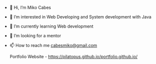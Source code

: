 - 👋 Hi, I’m Miko Cabes
- 👀 I’m interested in Web Developing and System development with Java
- 🌱 I’m currently learning Web development
- 💞️ I’m looking for a mentor
- 📫 How to reach me cabesmiko@gmail.com

   Portfolio Website - https://pilatopus.github.io/portfolio.github.io/   
<!---
pilatopus/pilatopus is a ✨ special ✨ repository because its `README.md` (this file) appears on your GitHub profile.
You can click the Preview link to take a look at your changes.
--->
